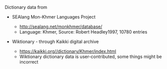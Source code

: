 Dictionary data from

- SEAlang Mon-Khmer Languages Project
  - http://sealang.net/monkhmer/database/
  - Language: Khmer, Source: Robert Headley1997, 10780 entries

- Wiktionary - through Kaikki digital archive
  - https://kaikki.org//dictionary/Khmer/index.html
  - Wiktionary dictionary data is user-contributed, some things might be incorrect
